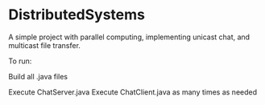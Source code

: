 # DistributedSystems
A simple project with parallel computing, implementing unicast chat, and multicast file transfer.

To run:

Build all .java files

Execute ChatServer.java
Execute ChatClient.java as many times as needed
